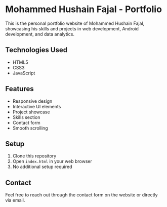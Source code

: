 # Mohammed Hushain Fajal - Portfolio

This is the personal portfolio website of Mohammed Hushain Fajal, showcasing his skills and projects in web development, Android development, and data analytics.

## Technologies Used
- HTML5
- CSS3
- JavaScript

## Features
- Responsive design
- Interactive UI elements
- Project showcase
- Skills section
- Contact form
- Smooth scrolling

## Setup
1. Clone this repository
2. Open `index.html` in your web browser
3. No additional setup required

## Contact
Feel free to reach out through the contact form on the website or directly via email. 